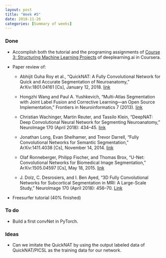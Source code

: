 ```yaml
---
layout: post
title: "Week #5"
date: 2018-11-26
categories: [Summary of weeks]
---
```

### Done

* Accomplish both the tutorial and the programing assignments of  [Course 3: Structuring Machine Learning Projects](https://www.coursera.org/learn/machine-learning-projects/home/welcome) of deeplearning.ai in Coursera.

* Paper review of:

  * Abhijit Guha Roy et al., “QuickNAT: A Fully Convolutional Network for Quick and Accurate Segmentation of Neuroanatomy,” ArXiv:1801.04161 [Cs], January 12, 2018. [link](http://arxiv.org/abs/1801.04161)

  * Hongzhi Wang and Paul A. Yushkevich, “Multi-Atlas Segmentation with Joint Label Fusion and Corrective Learning—an Open Source Implementation,” Frontiers in Neuroinformatics 7 (2013). [link](https://doi.org/10.3389/fninf.2013.00027)

  * Christian Wachinger, Martin Reuter, and Tassilo Klein, “DeepNAT: Deep Convolutional Neural Network for Segmenting Neuroanatomy,” NeuroImage 170 (April 2018): 434–45. [link]( https://doi.org/10.1016/j.neuroimage.2017.02.035)

  * Jonathan Long, Evan Shelhamer, and Trevor Darrell, “Fully Convolutional Networks for Semantic Segmentation,” ArXiv:1411.4038 [Cs], November 14, 2014. [link](http://arxiv.org/abs/1411.4038)

  * Olaf Ronneberger, Philipp Fischer, and Thomas Brox, “U-Net: Convolutional Networks for Biomedical Image Segmentation,” ArXiv:1505.04597 [Cs], May 18, 2015. [link](http://arxiv.org/abs/1505.04597)

  * J. Dolz, C. Desrosiers, and I. Ben Ayed, “3D Fully Convolutional Networks for Subcortical Segmentation in MRI: A Large-Scale Study,” NeuroImage 170 (April 2018): 456–70. [Link](https://doi.org/10.1016/j.neuroimage.2017.04.039)

* Freesurfer tutorial (40% finished)


### To do
* Build a first convNet in PyTorch.


### Ideas
* Can we imitate the QuickNAT by using the output labeled data of QuickNAT/PICSL as the training data for our network.
